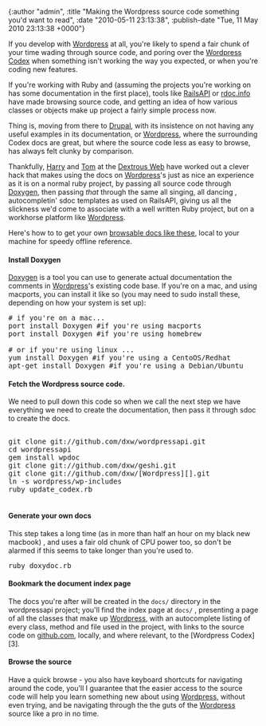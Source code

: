 

{:author "admin", :title "Making the Wordpress source code something you'd want to read", :date "2010-05-11 23:13:38", :publish-date "Tue, 11 May 2010 23:13:38 +0000"}



<!-- content below -->

If you develop with [Wordpress][] at all, you're likely to spend a fair chunk of your time wading through source code, and poring over the [Wordpress Codex][2] when something isn't working the way you expected, or when you're coding new features.

If you're working with Ruby and (assuming the projects you're working on has some documentation in the first place), tools like [RailsAPI][] or [rdoc.info][] have made browsing source code, and getting an idea of how various classes or objects make up project a fairly simple process now. 

Thing is, moving from there to [Drupal][], with its insistence on not having any useful examples in its documentation, or [Wordpress][], where the surrounding Codex docs are great, but where the source code less as easy to browse, has always felt clunky by comparison.

Thankfully, [Harry](http://twitter.com/harrym) and [Tom](http://twitter.com/holizz) at the [Dextrous Web](http://dextrousweb.com/lab-notes/ "Lab Notes :: The Dextrous Web") have worked out a clever hack that makes using the docs on [Wordpress][]'s just as nice an experience as it is on a normal ruby project, by passing all source code through [Doxygen][], then passing _that_ through the same all singing, all dancing , autocompletin' sdoc templates as used on RailsAPI, giving us all the slickness we'd come to associate with a well written Ruby project, but on a workhorse platform like [Wordpress][].

Here's how to to get your own [browsable docs like these][1], local to your machine for speedy offline reference.
 
#### Install Doxygen 

[Doxygen][] is a tool you can use to generate actual documentation the comments in [Wordpress][]'s existing code base. If you're on a mac, and using macports, you can install it like so (you may need to sudo install these, depending on how your system is set up):

<pre lang="bash">
# if you're on a mac...
port install Doxygen #if you're using macports
port install Doxygen #if you're using homebrew

# or if you're using linux ...
yum install Doxygen #if you're using a CentoOS/Redhat 
apt-get install Doxygen #if you're using a Debian/Ubuntu 
</pre>

#### Fetch the Wordpress source code.

We need to pull down this code so when we call the next step we have everything we need to create the documentation, then pass it through sdoc to create the docs.

<pre lang="bash">

git clone git://github.com/dxw/wordpressapi.git
cd wordpressapi
gem install wpdoc
git clone git://github.com/dxw/geshi.git
git clone git://github.com/dxw/[Wordpress][].git
ln -s wordpress/wp-includes
ruby update_codex.rb

</pre>

#### Generate your own docs

This step takes a long time (as in more than half an hour on my black new macbook) , and uses a fair old chunk of CPU power too, so don't be alarmed if this seems to take longer than you're used to.

<pre lang="bash">
ruby doxydoc.rb
</pre>


#### Bookmark the document index page 

The docs you're after will be created in the `docs/` directory in the wordpressapi project; you'll find the index page at `docs/` , presenting a page of all the classes that make up [Wordpress][], with an autocomplete listing of every class, method and file used in the project, with links to the source code on [github.com][], locally, and where relevant, to the [Wordpress Codex][3].

#### Browse the source 

Have a quick browse - you also have keyboard shortcuts for navigating around the code, you'll I guarantee that the easier access to the source code will help you learn something new about using [Wordpress][], without even trying, and be navigating through the the guts of the [Wordpress][] source like a pro in no time.



<!-- links -->
[RailsAPI]: http://railsapi.com/ "Rails Searchable API Doc"
[rdoc.info]: http://rdoc.info "rdoc.info"
[1]: http://wpdocs.labs.thedextrousweb.com/ "WordPress API"
[2]: http://codex.wordpress.com/ "Wordpress Codex"
[WordPress]: wordpress.org "Wordpress Main Site"
[Doxygen]: http://www.stack.nl/~dimitri/doxygen/ "Source code documentation generator tool"
[Drupal]: http://drupal.org/ "Drupal"
[github.com]: http://github.com "Secure source code hosting and collaborative development - GitHub"

